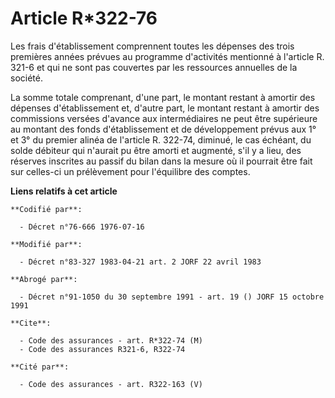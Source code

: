 # Article R*322-76

Les frais d'établissement comprennent toutes les dépenses des trois premières années prévues au programme d'activités
mentionné à l'article R. 321-6 et qui ne sont pas couvertes par les ressources annuelles de la société.

La somme totale comprenant, d'une part, le montant restant à amortir des dépenses d'établissement et, d'autre part, le
montant restant à amortir des commissions versées d'avance aux intermédiaires ne peut être supérieure au montant des fonds
d'établissement et de développement prévus aux 1° et 3° du premier alinéa de l'article R. 322-74, diminué, le cas échéant, du
solde débiteur qui n'aurait pu être amorti et augmenté, s'il y a lieu, des réserves inscrites au passif du bilan dans la
mesure où il pourrait être fait sur celles-ci un prélèvement pour l'équilibre des comptes.

**Liens relatifs à cet article**

	**Codifié par**:

	  - Décret n°76-666 1976-07-16

	**Modifié par**:

	  - Décret n°83-327 1983-04-21 art. 2 JORF 22 avril 1983

	**Abrogé par**:

	  - Décret n°91-1050 du 30 septembre 1991 - art. 19 () JORF 15 octobre 1991

	**Cite**:

	  - Code des assurances - art. R*322-74 (M)
	  - Code des assurances R321-6, R322-74

	**Cité par**:

	  - Code des assurances - art. R322-163 (V)

